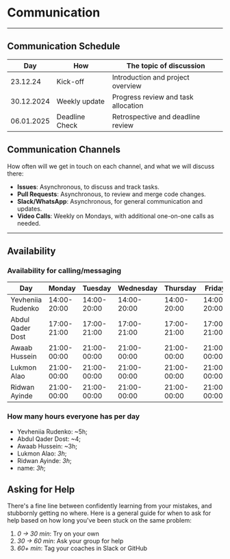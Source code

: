 <!--
    this template is for inspiration, feel free to change it however you like!

    Careful! be sure to protect your privacy when filling out this document
        everything you write here will be public
        so share only what you are comfortable sharing online
        you can share the rest in confidence with you group by another channel
-->

# Communication

______________________________________________________________________

## Communication Schedule

| Day         | How        | The topic of discussion         |
| ----------- | ---------  | ------------------------------ |
| 23.12.24    | Kick-off   | Introduction and project overview |
| 30.12.2024  | Weekly update | Progress review and task allocation |
| 06.01.2025  | Deadline Check | Retrospective and deadline review |

## Communication Channels

How often will we get in touch on each channel, and what we will discuss there:

- **Issues**: Asynchronous, to discuss and track tasks.
- **Pull Requests**: Asynchronous, to review and merge code changes.
- **Slack/WhatsApp**: Asynchronous, for general communication and updates.
- **Video Calls**: Weekly on Mondays, with additional one-on-one calls as needed.

______________________________________________________________________

## Availability

### Availability for calling/messaging

|Day|Monday|Tuesday|Wednesday|Thursday|Friday|Saturday|Sunday|
|-|-|-|-|-|-|-|-|
|Yevheniia Rudenko|14:00-20:00|14:00-20:00|14:00-20:00| 14:00-20:00|14:00-20:00|19:00-21:00|19:00-21:00|
|Abdul Qader Dost|17:00-21:00| 17:00-21:00|17:00-21:00| 17:00-21:00 |17:00-21:00|14:00-20:00|14:00-20:00|
|Awaab Hussein|21:00-00:00|21:00-00:00| 21:00-00:00|21:00-00:00|21:00-00:00|21:00-00:00|21:00-00:00|
|Lukmon Alao|21:00-00:00|21:00-00:00| 21:00-00:00|21:00-00:00|21:00-00:00|21:00-00:00|21:00-00:00|
|Ridwan Ayinde|21:00-00:00|21:00-00:00| 21:00-00:00|21:00-00:00|21:00-00:00|13:00-16:00|13:00-16:00|

### How many hours everyone has per day

- Yevheniia Rudenko: ~5h;
- Abdul Qader Dost: ~4;
- Awaab Hussein: ~3h;
- Lukmon Alao: _3h_;
- Ridwan Ayinde: _3h_;
- name: _3h_;

## Asking for Help

There's a fine line between confidently learning from your mistakes, and
stubbornly getting no where. Here is a general guide for when to ask for help
based on how long you've been stuck on the same problem:

1. _0 -> 30 min_: Try on your own
1. _30 -> 60 min_: Ask your group for help
1. _60+ min_: Tag your coaches in Slack or GitHub
